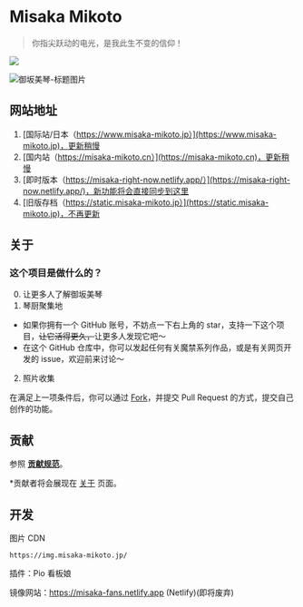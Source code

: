 # Misaka Mikoto

> 你指尖跃动的电光，是我此生不变的信仰！

<a href="https://github.com/misaka-fans/misaka-fans.github.io" target="_blank"><img src="https://img.shields.io/github/stars/misaka-fans/misaka-fans.github.io" /></a>

![御坂美琴-标题图片](https://github.com/shbwb/misaka/blob/main/pic/0EE7D24A-F64D-4818-AEE8-E5C83A5696B3.jpeg)

## 网站地址

1. [国际站/日本（https://www.misaka-mikoto.jp）](https://www.misaka-mikoto.jp)，更新稍慢
2. [国内站（https://misaka-mikoto.cn）](https://misaka-mikoto.cn)，更新稍慢
3. [即时版本（https://misaka-right-now.netlify.app/）](https://misaka-right-now.netlify.app/)，新功能将会直接同步到这里
4. [旧版存档（https://static.misaka-mikoto.jp）](https://static.misaka-mikoto.jp)，不再更新

## 关于

### 这个项目是做什么的？

0. 让更多人了解御坂美琴
1. 琴厨聚集地

- 如果你拥有一个 GitHub 账号，不妨点一下右上角的 star，支持一下这个项目，<del>让它活得更久，</del>让更多人发现它吧～
- 在这个 GitHub 仓库中，你可以发起任何有关魔禁系列作品，或是有关网页开发的 issue，欢迎前来讨论～

2. 照片收集

在满足上一项条件后，你可以通过 [Fork](https://github.com/misaka-fans-photos/misaka-fans-photos.github.io/fork)，并提交 Pull Request 的方式，提交自己创作的功能。

## 贡献

参照 **[贡献规范](./CONTRIBUTING_SPEC.md)**。

\*贡献者将会展现在 [关于](https://misaka-mikoto.jp/about) 页面。

## 开发

图片 CDN

```
https://img.misaka-mikoto.jp/
```

插件：Pio 看板娘

镜像网站：https://misaka-fans.netlify.app
(Netlify)(即将废弃)
